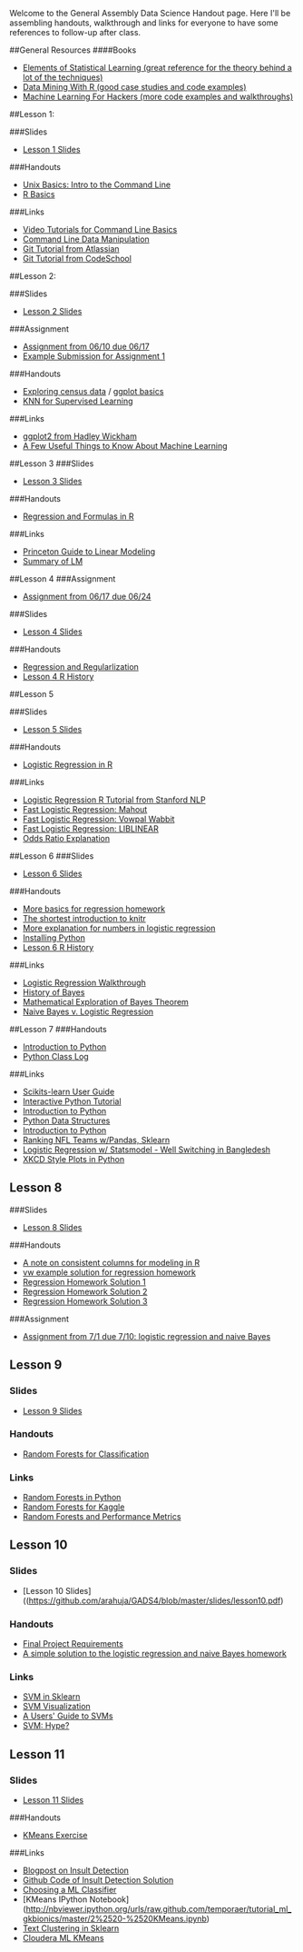 Welcome to the General Assembly Data Science Handout page.  Here I'll be assembling handouts, walkthrough and links for everyone to have some references to follow-up after class.

##General Resources
####Books
- [Elements of Statistical Learning (great reference for the theory behind a lot of the techniques)](http://www-stat.stanford.edu/~tibs/ElemStatLearn/)
- [Data Mining With R (good case studies and code examples)](http://www.dcc.fc.up.pt/~ltorgo/DataMiningWithR/)
- [Machine Learning For Hackers (more code examples and walkthroughs)](https://github.com/johnmyleswhite/ML_for_Hackers)

##Lesson 1:

###Slides
- [ Lesson 1 Slides ](https://github.com/arahuja/GADS4/blob/master/slides/lesson01.pdf)

###Handouts
- [Unix Basics: Intro to the Command Line](https://github.com/arahuja/GADS4/wiki/Intro-to-the-command-line)
- [R Basics](https://github.com/arahuja/GADS4/wiki/Some-Basic-R-Commands)

###Links
- [Video Tutorials for Command Line Basics](http://drupalize.me/series/command-line-basics-series)
- [Command Line Data Manipulation](http://planspace.org/2013/05/21/command-line-data-manipulation/)
- [Git Tutorial from Atlassian](http://www.atlassian.com/git/)
- [Git Tutorial from CodeSchool](http://try.github.io/)


##Lesson 2:

###Slides
- [ Lesson 2 Slides ](https://github.com/arahuja/GADS4/blob/master/slides/lesson02.pdf)

###Assignment
- [Assignment from 06/10 due 06/17](https://github.com/arahuja/GADS4/wiki/ggplot-Assignment)
- [Example Submission for Assignment 1](https://github.com/ajschumacher/ds4hw/tree/master/hw1)

###Handouts
- [Exploring census data](https://github.com/arahuja/GADS4/wiki/Exploring-census-data) / [ggplot basics](https://github.com/arahuja/GADS4/wiki/Basic-reference-for-ggplot2)
- [KNN for Supervised Learning](https://github.com/arahuja/GADS4/wiki/KNN---Iris-Walkthrough)

###Links
- [ggplot2 from Hadley Wickham](http://www.mathtube.org/lecture/video/visualising-data-ggplot2)
- [A Few Useful Things to Know About Machine Learning](http://www.astro.caltech.edu/~george/ay122/cacm12.pdf)

##Lesson 3
###Slides
- [Lesson 3 Slides ](https://github.com/arahuja/GADS4/blob/master/slides/lesson03.pdf)

###Handouts
- [Regression and Formulas in R](https://github.com/arahuja/GADS4/wiki/Regression-in-R)

###Links
- [Princeton Guide to Linear Modeling](http://data.princeton.edu/R/linearModels.html)
- [Summary of LM](http://blog.yhathq.com/posts/r-lm-summary.html)


##Lesson 4
###Assignment
- [Assignment from 06/17 due 06/24](https://github.com/arahuja/GADS4/wiki/Regression-Assignment)

###Slides
- [Lesson 4 Slides ](https://github.com/arahuja/GADS4/blob/master/slides/lesson04.pdf)

###Handouts
- [Regression and Regularlization](https://github.com/arahuja/GADS4/wiki/Regression-and-Regularization)
- [Lesson 4 R History](https://raw.github.com/arahuja/GADS4/master/RSessions/Lesson04/lesson04_history.Rhistory)

##Lesson 5

###Slides
- [Lesson 5 Slides ](https://github.com/arahuja/GADS4/blob/master/slides/lesson05.pdf)

###Handouts
- [Logistic Regression in R](https://github.com/arahuja/GADS4/wiki/Logistic-Regression-in-R)

###Links
- [Logistic Regression R Tutorial from Stanford NLP](http://nlp.stanford.edu/manning/courses/ling289/logistic.pdf)
- [Fast Logistic Regression: Mahout](https://cwiki.apache.org/MAHOUT/logistic-regression.html)
- [Fast Logistic Regression: Vowpal Wabbit](https://github.com/JohnLangford/vowpal_wabbit/wiki)
- [Fast Logistic Regression: LIBLINEAR](http://www.csie.ntu.edu.tw/~cjlin/liblinear/)
- [Odds Ratio Explanation](http://www.wright.edu/~thaddeus.tarpey/ES714glm.pdf)

##Lesson 6
###Slides
- [Lesson 6 Slides ](https://github.com/arahuja/GADS4/blob/master/slides/lesson06.pdf)

###Handouts
- [More basics for regression homework](https://github.com/arahuja/GADS4/wiki/More-basics-for-regression-homework)
- [The shortest introduction to knitr](https://github.com/arahuja/GADS4/wiki/The-shortest-introduction-to-knitr)
- [More explanation for numbers in logistic regression](https://github.com/arahuja/GADS4/wiki/More-explanation-for-numbers-in-logistic-regression)
- [Installing Python](https://github.com/arahuja/GADS4/wiki/Installing-Python)
- [Lesson 6 R History](https://raw.github.com/arahuja/GADS4/master/RSessions/lesson06.Rhistory)

###Links
- [Logistic Regression Walkthrough](http://www.mc.vanderbilt.edu/gcrc/workshop_files/2004-11-12.pdf)
- [History of Bayes](http://lesswrong.com/lw/774/a_history_of_bayes_theorem/)
- [Mathematical Exploration of Bayes Theorem](http://edepot.wur.nl/134085)
- [Naive Bayes v. Logistic Regression](http://www.cs.cmu.edu/~tom/mlbook/NBayesLogReg.pdf)

##Lesson 7
###Handouts
- [Introduction to Python](https://github.com/arahuja/GADS4/wiki/Python-Basics)
- [Python Class Log](https://raw.github.com/arahuja/GADS4/master/RSessions/lesson7.log)

###Links
- [Scikits-learn User Guide](http://scikit-learn.org/stable/user_guide.html)
- [Interactive Python Tutorial](http://www.learnpython.org/page/Basic%20Operators)
- [Introduction to Python](http://nbviewer.ipython.org/urls/bitbucket.org/amjoconn/watpy-learning-to-code-with-python/raw/3441274a54c7ff6ff3e37285aafcbbd8cb4774f0/notebook/Learn%20to%20Code%20with%20Python.ipynb)
- [Python Data Structures](http://nbviewer.ipython.org/urls/github.com/profjsb/python-bootcamp/raw/master/DataFiles_and_Notebooks/02_AdvancedDataStructures/data_structures.ipynb)
- [Introduction to Python](http://nbviewer.ipython.org/urls/bitbucket.org/hrojas/learn-pandas/raw/master/lessons/01%20-%20Lesson.ipynb)
- [Ranking NFL Teams w/Pandas, Sklearn](http://nbviewer.ipython.org/urls/raw.github.com/seanjtaylor/NFLRanking/master/NFL%2520Rankings.ipynb)
- [Logistic Regression w/ Statsmodel - Well Switching in Bangledesh](http://nbviewer.ipython.org/urls/raw.github.com/carljv/Will_it_Python/master/ARM/ch5/arsenic_wells_switching.ipynb)
- [XKCD Style Plots in Python](http://nbviewer.ipython.org/url/jakevdp.github.com/downloads/notebooks/XKCD_plots.ipynb)

## Lesson 8
###Slides
- [Lesson 8 Slides ](https://github.com/arahuja/GADS4/blob/master/slides/lesson08.pdf)

###Handouts
- [A note on consistent columns for modeling in R](https://github.com/arahuja/GADS4/wiki/A-note-on-consistent-columns-for-modeling-in-R)
- [vw example solution for regression homework](https://github.com/ajschumacher/ds4hw/tree/master/hw02-linreg)
- [Regression Homework Solution 1](https://raw.github.com/arahuja/GADS4/master/hw_soln/lm_assignment_solution_simple.r)
- [Regression Homework Solution 2](https://raw.github.com/arahuja/GADS4/master/hw_soln/lm_assignment_solution_simple2.r)
- [Regression Homework Solution 3](https://raw.github.com/arahuja/GADS4/master/hw_soln/lm_assignment_solution_simple3.R)

###Assignment
- [Assignment from 7/1 due 7/10: logistic regression and naive Bayes](https://github.com/arahuja/GADS4/wiki/Logistic-Regression-and-Naive-Bayes-Assignment)

## Lesson 9
### Slides
- [Lesson 9 Slides](https://github.com/arahuja/GADS4/blob/master/slides/lesson09.pdf)

### Handouts
- [Random Forests for Classification](https://github.com/arahuja/GADS4/wiki/Random-Forests)

### Links 
- [Random Forests in Python](http://blog.yhathq.com/posts/random-forests-in-python.html)
- [Random Forests for Kaggle](http://www.kaggle.com/c/titanic-gettingStarted/details/getting-started-with-random-forests)
- [Random Forests and Performance Metrics](http://citizennet.com/blog/2012/11/10/random-forests-ensembles-and-performance-metrics/)


## Lesson 10
### Slides
- [Lesson 10 Slides]((https://github.com/arahuja/GADS4/blob/master/slides/lesson10.pdf)

### Handouts
- [Final Project Requirements](https://raw.github.com/arahuja/GADS4/master/GADS4_Final_Project_Reqs.pdf)
- [A simple solution to the logistic regression and naive Bayes homework](https://github.com/arahuja/GADS4/wiki/A-simple-solution-to-the-Logistic-Regression-and-Naive-Bayes-assignment)

### Links
- [SVM in Sklearn](http://scikit-learn.org/stable/modules/svm.html)
- [SVM Visualization](http://www.youtube.com/watch?v=3liCbRZPrZA)
- [A Users' Guide to SVMs](http://pyml.sourceforge.net/doc/howto.pdf)
- [SVM: Hype?](http://www.bioconductor.org/help/course-materials/2008/BioC2008/labs/ml/ML1.pdfu)

## Lesson 11
### Slides
- [Lesson 11 Slides](https://github.com/arahuja/GADS4/blob/master/slides/lesson11.pdf)

###Handouts
- [KMeans Exercise](https://github.com/arahuja/GADS4/wiki/KMeans-In-Python)

###Links
- [Blogpost on Insult Detection](http://blog.kaggle.com/2012/09/26/impermium-andreas-blog/)
- [Github Code of Insult Detection Solution](https://github.com/amueller/kaggle_insults/)
- [Choosing a ML Classifier](http://blog.echen.me/2011/04/27/choosing-a-machine-learning-classifier/)
- [KMeans IPython Notebook] (http://nbviewer.ipython.org/urls/raw.github.com/temporaer/tutorial_ml_gkbionics/master/2%2520-%2520KMeans.ipynb)
- [Text Clustering in Sklearn](http://scikit-learn.github.io/scikit-learn.org/dev/auto_examples/document_clustering.html)
- [Cloudera ML KMeans](http://blog.cloudera.com/blog/2013/03/cloudera_ml_data_science_tools/)
